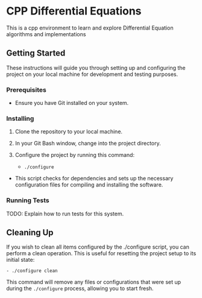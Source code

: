 # CPP Differential Equations

This is a cpp environment to learn and explore Differential Equation algorithms and implementations

## Getting Started

These instructions will guide you through setting up and configuring the project on your local machine for development and testing purposes.

### Prerequisites

- Ensure you have Git installed on your system.

### Installing

1. Clone the repository to your local machine.
2. In your Git Bash window, change into the project directory.
3. Configure the project by running this command:

	- `./configure`
	
- This script checks for dependencies and sets up the necessary configuration files for compiling and installing the software.

### Running Tests

TODO: Explain how to run tests for this system.

## Cleaning Up

If you wish to clean all items configured by the ./configure script, you can perform a clean operation. This is useful for resetting the project setup to its initial state:

	- ./configure clean

This command will remove any files or configurations that were set up during the `./configure` process, allowing you to start fresh.
